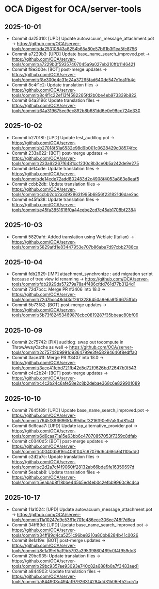 # OCA Digest for OCA/server-tools

## 2025-10-01

- Commit da25310: [UPD] Update autovacuum_message_attachment.pot → https://github.com/OCA/server-tools/commit/da25310843a6254b65a80c57b61b3f1ea5fc8756
- Commit a7229b3: [UPD] Update base_name_search_improved.pot → https://github.com/OCA/server-tools/commit/a7229b3f59357407045a9a027eb310ffb1146421
- Commit f8e300e: [BOT] post-merge updates → https://github.com/OCA/server-tools/commit/f8e300e4c31c24a37265fad640dc547c1ca1fb4c
- Commit 8c4f1c2: Update translation files → https://github.com/OCA/server-tools/commit/8c4f1c22ef13f4582265fd2b0be4eb973339b822
- Commit 64a3196: Update translation files → https://github.com/OCA/server-tools/commit/64a319675ec9ec892b8b681dd6e0e98cc724e330

## 2025-10-02

- Commit b27018f: [UPD] Update test_auditlog.pot → https://github.com/OCA/server-tools/commit/b27018f51a6532e98d9b001c0628429c08574fcc
- Commit 233a622: [BOT] post-merge updates → https://github.com/OCA/server-tools/commit/233a62267f6481ccf230c8b3ce0b5a242de9e275
- Commit de14cde: Update translation files → https://github.com/OCA/server-tools/commit/de14cde72add802483d2c4908f4053a863e8eaf5
- Commit ccbb2db: Update translation files → https://github.com/OCA/server-tools/commit/ccbb2db2a3d928631995b6856f231821d6dae2ac
- Commit e45fa38: Update translation files → https://github.com/OCA/server-tools/commit/e45fa3851616f0a44cebe2cd7c45ab1708bf2384

## 2025-10-03

- Commit 5829afd: Added translation using Weblate (Italian) → https://github.com/OCA/server-tools/commit/5829afd1e83447953e707b86aba7d97cbb2788ca

## 2025-10-04

- Commit fdb2929: [IMP] attachment_synchronize : add migration script because of tree view id renaming → https://github.com/OCA/server-tools/commit/fdb2929da57279a78a4f486cfdd761d77b3124d1
- Commit 72d7bcc: Merge PR #3406 into 18.0 → https://github.com/OCA/server-tools/commit/72d7bcc48dd3cf2613286450a9e6a9f56675ffbb
- Commit 5b73f82: [BOT] post-merge updates → https://github.com/OCA/server-tools/commit/5b73f82453469878cbc0819287f35bbeac80bf09

## 2025-10-09

- Commit 2c75742: [FIX] auditlog: swap out tocompute in ThrowAwayCache as well → https://github.com/OCA/server-tools/commit/2c75742b9991d9364799e3fe58294646f8edffa0
- Commit 3ace41f: Merge PR #3407 into 18.0 → https://github.com/OCA/server-tools/commit/3ace41febd721fb42d5d72f9626bd72647b0f543
- Commit c4c2b24: [BOT] post-merge updates → https://github.com/OCA/server-tools/commit/c4c2b24c6afe58e2c8b2debae368c6e829901089

## 2025-10-10

- Commit 7645f89: [UPD] Update base_name_search_improved.pot → https://github.com/OCA/server-tools/commit/7645f89669651a89dbcf3216f90e97a5fbd81c4f
- Commit 6d6caa7: [UPD] Update iap_alternative_provider.pot → https://github.com/OCA/server-tools/commit/6d6caa71a15e63bb6c47870857053f7359c8dfab
- Commit c0040d5: [BOT] post-merge updates → https://github.com/OCA/server-tools/commit/c0040d5816c406f047c97076d6cb66c64110bdd0
- Commit c2d2a7c: Update translation files → https://github.com/OCA/server-tools/commit/c2d2a7cf4f9060ff28132ab66bde9fe16359697d
- Commit 5eabab8: Update translation files → https://github.com/OCA/server-tools/commit/5eabab8f18bbe445b5ed4eb0c2efbb9960c9c4ca

## 2025-10-17

- Commit 11a1024: [UPD] Update autovacuum_message_attachment.pot → https://github.com/OCA/server-tools/commit/11a10247e9c5361e701c486ecc306ec748f7d6ea
- Commit 34ff89d: [UPD] Update base_name_search_improved.pot → https://github.com/OCA/server-tools/commit/34ff89d4ca5251c96be8210a80bb8284b41c0026
- Commit 8e1a19e: [BOT] post-merge updates → https://github.com/OCA/server-tools/commit/8e1a19ef5a19b5792a29539860469c0f4f959dc3
- Commit 29bc935: Update translation files → https://github.com/OCA/server-tools/commit/29bc9357ee93093e740c82a688fb0a7f3483aed1
- Commit a844903: Update translation files → https://github.com/OCA/server-tools/commit/a844903c494af97926314284dd31506ef52cc51a

